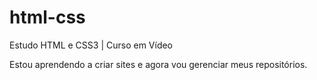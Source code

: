 # html-css
 Estudo HTML e CSS3 | Curso em Vídeo

Estou aprendendo a criar sites e agora vou gerenciar meus repositórios.